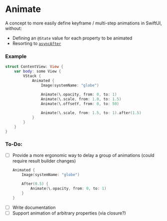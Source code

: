 # Animate

A concept to more easily define keyframe / multi-step animations in SwiftUI, without:
* Defining an `@State` value for each property to be animated
* Resorting to [`asyncAfter`](https://developer.apple.com/documentation/dispatch/dispatchqueue/2300020-asyncafter)

### Example

```swift
struct ContentView: View {
    var body: some View {
        VStack {
            Animated {
                Image(systemName: "globe")
                
                Animate(\.opacity, from: 0, to: 1)
                Animate(\.scale, from: 1.0, to: 1.5)
                Animate(\.offsetY, from: 0, to: 50)

                Animate(\.scale, from: 1.5, to: 1).after(1.5)
            }
        }
    }
}
```

### To-Do:
- [ ] Provide a more ergonomic way to delay a group of animations (could require result builder changes)
    ```swift
    Animated {
        Image(systemName: "globe")
        
        After(0.5) {
            Animate(\.opacity, from: 0, to: 1)
        }
    }
    ```
- [ ] Write documentation
- [ ] Support animation of arbitrary properties (via closure?)
